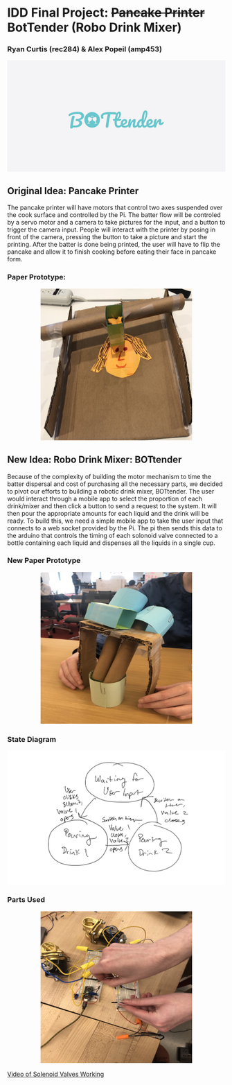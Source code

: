 # IDD Final Project: ~~Pancake Printer~~ BotTender (Robo Drink Mixer)
### Ryan Curtis (rec284) & Alex Popeil (amp453)

<p align="center">
  <img src="75588240_2739929749405147_4103449142288711680_n.png">
</p>

## Original Idea: Pancake Printer
The pancake printer will have motors that control two axes suspended over the cook surface and controlled by the Pi. The batter flow will be controled by a servo motor and a camera to take pictures for the input, and a button to trigger the camera input. People will interact with the printer by posing in front of the camera, pressing the button to take a picture and start the printing. After the batter is done being printed, the user will have to flip the pancake and allow it to finish cooking before eating their face in pancake form.

### Paper Prototype:
<p align="center">
  <img src="fullsizeoutput_ba8.jpeg" width="350" height="350">
</p>

## New Idea: Robo Drink Mixer: BOTtender
Because of the complexity of building the motor mechanism to time the batter dispersal and cost of purchasing all the necessary parts, we decided to pivot our efforts to building a robotic drink mixer, BOTtender. The user would interact through a mobile app to select the proportion of each drink/mixer and then click a button to send a request to the system. It will then pour the appropriate amounts for each liquid and the drink will be ready. To build this, we need a simple mobile app to take the user input that connects to a web socket provided by the Pi. The pi then sends this data to the arduino that controls the timing of each solonoid valve connected to a bottle containing each liquid and dispenses all the liquids in a single cup.

### New Paper Prototype
<p align="center">
  <img src="WauOqqThS2uH8Vjt0ixx7Q.jpg" width="350" height="350">
</p>

### State Diagram
<p align="center">
  <img src="IMG_BAAC0B2F1339-1.jpeg">
</p>

### Parts Used



<p align="center">
  <img src="2NuVBfliRa2pzbuoYYW1BQ.jpg" width="350" height="350">
</p>

[Video of Solenoid Valves Working](https://youtu.be/vz8qwGRgB_o)
